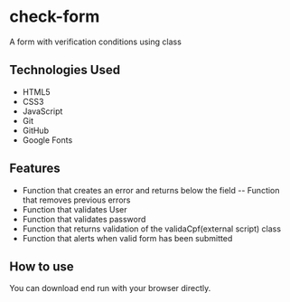 # check-form
A form with verification conditions using class

## Technologies Used

* HTML5
* CSS3
* JavaScript
* Git
* GitHub
* Google Fonts

## Features

- Function that creates an error and returns below the field
-- Function that removes previous errors
-  Function that validates User
- Function that validates password
- Function that returns validation of the validaCpf(external script) class
- Function that alerts when valid form has been submitted

## How to use

You can download end run with your browser directly.
